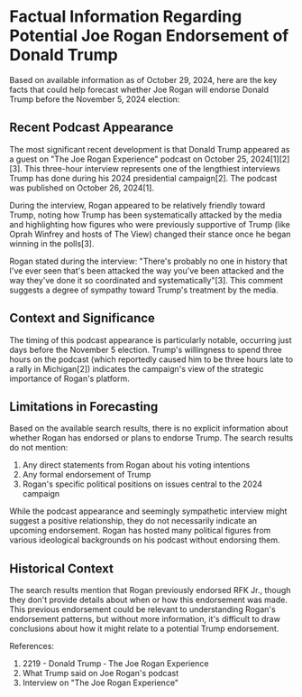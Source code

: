 # Factual Information Regarding Potential Joe Rogan Endorsement of Donald Trump

Based on available information as of October 29, 2024, here are the key facts that could help forecast whether Joe Rogan will endorse Donald Trump before the November 5, 2024 election:

## Recent Podcast Appearance

The most significant recent development is that Donald Trump appeared as a guest on "The Joe Rogan Experience" podcast on October 25, 2024[1][2][3]. This three-hour interview represents one of the lengthiest interviews Trump has done during his 2024 presidential campaign[2]. The podcast was published on October 26, 2024[1].

During the interview, Rogan appeared to be relatively friendly toward Trump, noting how Trump has been systematically attacked by the media and highlighting how figures who were previously supportive of Trump (like Oprah Winfrey and hosts of The View) changed their stance once he began winning in the polls[3].

Rogan stated during the interview: "There's probably no one in history that I've ever seen that's been attacked the way you've been attacked and the way they've done it so coordinated and systematically"[3]. This comment suggests a degree of sympathy toward Trump's treatment by the media.

## Context and Significance

The timing of this podcast appearance is particularly notable, occurring just days before the November 5 election. Trump's willingness to spend three hours on the podcast (which reportedly caused him to be three hours late to a rally in Michigan[2]) indicates the campaign's view of the strategic importance of Rogan's platform.

## Limitations in Forecasting

Based on the available search results, there is no explicit information about whether Rogan has endorsed or plans to endorse Trump. The search results do not mention:

1. Any direct statements from Rogan about his voting intentions
2. Any formal endorsement of Trump
3. Rogan's specific political positions on issues central to the 2024 campaign

While the podcast appearance and seemingly sympathetic interview might suggest a positive relationship, they do not necessarily indicate an upcoming endorsement. Rogan has hosted many political figures from various ideological backgrounds on his podcast without endorsing them.

## Historical Context

The search results mention that Rogan previously endorsed RFK Jr., though they don't provide details about when or how this endorsement was made. This previous endorsement could be relevant to understanding Rogan's endorsement patterns, but without more information, it's difficult to draw conclusions about how it might relate to a potential Trump endorsement.

References:
1. 2219 - Donald Trump ‑ The Joe Rogan Experience
2. What Trump said on Joe Rogan's podcast
3. Interview on "The Joe Rogan Experience"